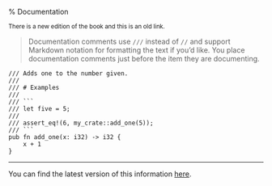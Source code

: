 % Documentation

<small>There is a new edition of the book and this is an old link.</small>

> Documentation comments use `///` instead of `//` and support Markdown notation for formatting the text if you’d like.
> You place documentation comments just before the item they are documenting. 

```rust,no_run
/// Adds one to the number given.
///
/// # Examples
///
/// ```
/// let five = 5;
///
/// assert_eq!(6, my_crate::add_one(5));
/// ```
pub fn add_one(x: i32) -> i32 {
    x + 1
}
```

---

You can find the latest version of this information
[here](ch14-02-publishing-to-crates-io.html#making-useful-documentation-comments).